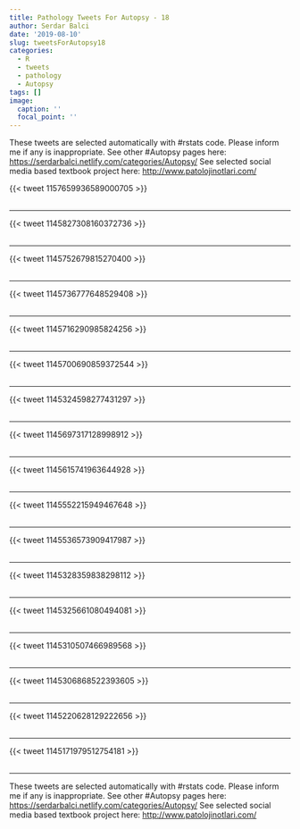```yaml
---
title: Pathology Tweets For Autopsy - 18
author: Serdar Balci
date: '2019-08-10'
slug: tweetsForAutopsy18
categories:
  - R
  - tweets
  - pathology
  - Autopsy
tags: []
image:
  caption: ''
  focal_point: ''
---
```



These tweets are selected automatically with #rstats code. Please inform me if any is inappropriate.
See other #Autopsy pages here: https://serdarbalci.netlify.com/categories/Autopsy/ 
See selected social media based textbook project here: http://www.patolojinotlari.com/

{{< tweet 1157659936589000705 >}}
<br>
<br>
<hr>
{{< tweet 1145827308160372736 >}}
<br>
<br>
<hr>
{{< tweet 1145752679815270400 >}}
<br>
<br>
<hr>
{{< tweet 1145736777648529408 >}}
<br>
<br>
<hr>
{{< tweet 1145716290985824256 >}}
<br>
<br>
<hr>
{{< tweet 1145700690859372544 >}}
<br>
<br>
<hr>
{{< tweet 1145324598277431297 >}}
<br>
<br>
<hr>
{{< tweet 1145697317128998912 >}}
<br>
<br>
<hr>
{{< tweet 1145615741963644928 >}}
<br>
<br>
<hr>
{{< tweet 1145552215949467648 >}}
<br>
<br>
<hr>
{{< tweet 1145536573909417987 >}}
<br>
<br>
<hr>
{{< tweet 1145328359838298112 >}}
<br>
<br>
<hr>
{{< tweet 1145325661080494081 >}}
<br>
<br>
<hr>
{{< tweet 1145310507466989568 >}}
<br>
<br>
<hr>
{{< tweet 1145306868522393605 >}}
<br>
<br>
<hr>
{{< tweet 1145220628129222656 >}}
<br>
<br>
<hr>
{{< tweet 1145171979512754181 >}}
<br>
<br>
<hr>


These tweets are selected automatically with #rstats code. Please inform me if any is inappropriate.
See other #Autopsy pages here: https://serdarbalci.netlify.com/categories/Autopsy/ 
See selected social media based textbook project here: http://www.patolojinotlari.com/
